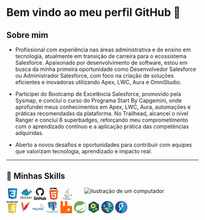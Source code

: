 # Bem vindo ao meu perfil GitHub 👋

## Sobre mim

- Profissional com experiência nas áreas administrativa e de ensino em tecnologia, atualmente em transição de carreira para o ecossistema Salesforce. Apaixonado por desenvolvimento de software, estou em busca da minha primeira oportunidade como Desenvolvedor Salesforce ou Administrador Salesforce, com foco na criação de soluções eficientes e inovadoras utilizando Apex, LWC, Aura e OmniStudio.

- Participei do Bootcamp de Excelência Salesforce, promovido pela Sysmap, e concluí o curso do Programa Start By Capgemini, onde aprofundei meus conhecimentos em Apex, LWC, Aura, automações e práticas recomendadas da plataforma. No Trailhead, alcancei o nível Ranger e concluí 8 superbadges, reforçando meu comprometimento com o aprendizado contínuo e a aplicação prática das competências adquiridas.

- Aberto a novos desafios e oportunidades para contribuir com equipes que valorizam tecnologia, aprendizado e impacto real.

---

## 🚀 Minhas Skills

<img src="https://raw.githubusercontent.com/MicaelliMedeiros/micaellimedeiros/master/image/computer-illustration.png" alt="ilustração de um computador" min-width="300px" max-width="300px" width="300px" align="right">

<code><img height="32" src="https://github.com/nedsonvieira/nedsonvieira/blob/main/img/css.png" alt="CSS"/></code>
<code><img height="32" src="https://github.com/nedsonvieira/nedsonvieira/blob/main/img/docker.png" alt="Docker"/></code>
<code><img height="32" src="https://github.com/nedsonvieira/nedsonvieira/blob/main/img/github.png" alt="Github"/></code>
<code><img height="32" src="https://github.com/nedsonvieira/nedsonvieira/blob/main/img/html-5.png" alt="HTML5"/></code>
<code><img height="32" src="https://github.com/nedsonvieira/nedsonvieira/blob/main/img/java.png" alt="Java"/></code>
<code><img height="32" src="https://github.com/nedsonvieira/nedsonvieira/blob/main/img/javascript.png" alt="JavaScript"/></code>
<code><img height="32" src="https://github.com/nedsonvieira/nedsonvieira/blob/main/img/maven.png" alt="Maven"/></code>
<code><img height="32" src="https://github.com/nedsonvieira/nedsonvieira/blob/main/img/mysql.png" alt="MySQL"/></code>
<code><img height="32" src="https://github.com/nedsonvieira/nedsonvieira/blob/main/img/postgresql.png" alt="PostegreSQL"/></code>
<code><img height="32" src="https://github.com/nedsonvieira/nedsonvieira/blob/main/img/rabbitmq.png?raw=true" alt="RabbitMQ"/></code>
<code><img height="32" src="https://github.com/nedsonvieira/nedsonvieira/blob/main/img/spring.png" alt="SpringBoot"/></code>
<code><img height="32" src="https://github.com/nedsonvieira/nedsonvieira/blob/main/img/apex.webp" alt="Apex"/></code>
<code><img height="32" src="https://github.com/nedsonvieira/nedsonvieira/blob/main/img/lwc.png" alt="LWC"/></code>
<code><img height="32" src="https://github.com/nedsonvieira/nedsonvieira/blob/main/img/aura.png" alt="Aura"/></code>
